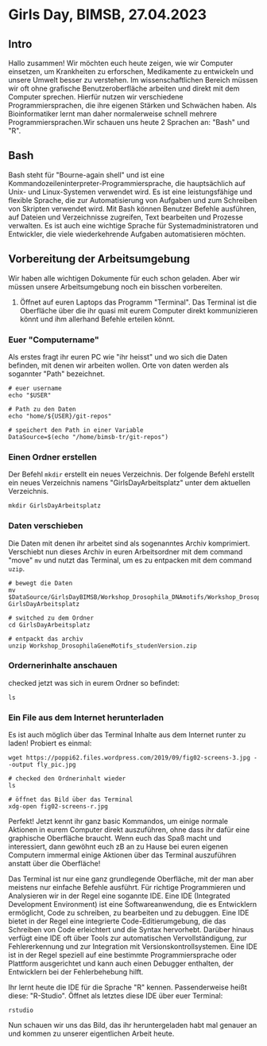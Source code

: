 # Girls Day, BIMSB, 27.04.2023

## Intro

Hallo zusammen!
Wir möchten euch heute zeigen, wie wir Computer einsetzen, um Krankheiten zu erforschen, Medikamente zu entwickeln und unsere Umwelt besser zu verstehen. 
Im wissenschaftlichen Bereich müssen wir oft ohne grafische Benutzeroberfläche arbeiten und direkt mit dem Computer sprechen. Hierfür nutzen wir 
verschiedene Programmiersprachen, die ihre eigenen Stärken und Schwächen haben. Als Bioinformatiker lernt man daher normalerweise schnell mehrere 
Programmiersprachen.Wir schauen uns heute 2 Sprachen an: "Bash" und "R".

## Bash
Bash steht für "Bourne-again shell" und ist eine Kommandozeileninterpreter-Programmiersprache, die hauptsächlich auf Unix- und Linux-Systemen 
verwendet wird. Es ist eine leistungsfähige und flexible Sprache, die zur Automatisierung von Aufgaben und zum Schreiben von Skripten verwendet wird.
Mit Bash können Benutzer Befehle ausführen, auf Dateien und Verzeichnisse zugreifen, Text bearbeiten und Prozesse verwalten. Es ist auch eine 
wichtige Sprache für Systemadministratoren und Entwickler, die viele wiederkehrende Aufgaben automatisieren möchten.

## Vorbereitung der Arbeitsumgebung

Wir haben alle wichtigen Dokumente für euch schon geladen. Aber wir müssen unsere Arbeitsumgebung noch ein bisschen vorbereiten. 

1. Öffnet auf euren Laptops das Programm "Terminal". Das Terminal ist die Oberfläche über die ihr quasi mit eurem Computer direkt kommunizieren könnt 
und ihm allerhand Befehle erteilen könnt. 

### Euer "Computername" 
Als erstes fragt ihr euren PC wie "ihr heisst" und wo sich die Daten befinden, mit denen wir arbeiten wollen.
Orte von daten werden als sogannter "Path" bezeichnet.
```
# euer username
echo "$USER"

# Path zu den Daten
echo "home/${USER}/git-repos" 

# speichert den Path in einer Variable
DataSource=$(echo "/home/bimsb-tr/git-repos")

```

### Einen Ordner erstellen
Der Befehl `mkdir` erstellt ein neues Verzeichnis. Der folgende Befehl erstellt ein neues Verzeichnis namens "GirlsDayArbeitsplatz" unter dem 
aktuellen Verzeichnis.

```
mkdir GirlsDayArbeitsplatz
```

### Daten verschieben 
Die Daten mit denen ihr arbeitet sind als sogenanntes Archiv komprimiert. Verschiebt nun dieses Archiv in euren Arbeitsordner 
mit dem command "move" `mv` und nutzt das Terminal, um es zu entpacken mit dem command `uzip`.

```
# bewegt die Daten
mv $DataSource/GirlsDayBIMSB/Workshop_Drosophila_DNAmotifs/Workshop_DrosophilaGeneMotifs_studenVersion.zip GirlsDayArbeitsplatz

# switched zu dem Ordner 
cd GirlsDayArbeitsplatz 

# entpackt das archiv
unzip Workshop_DrosophilaGeneMotifs_studenVersion.zip 
```

### Ordernerinhalte anschauen 
checked jetzt was sich in eurem Ordner so befindet: 

```
ls
``` 

### Ein File aus dem Internet herunterladen
Es ist auch möglich über das Terminal Inhalte aus dem Internet runter zu laden! Probiert es einmal:

```
wget https://poppi62.files.wordpress.com/2019/09/fig02-screens-3.jpg --output fly_pic.jpg

# checked den Ordnerinhalt wieder 
ls 

# öffnet das Bild über das Terminal 
xdg-open fig02-screens-r.jpg
```

Perfekt! Jetzt kennt ihr ganz basic Kommandos, um einige normale Aktionen in eurem Computer direkt auszuführen, ohne dass
ihr dafür eine graphische Oberfläche braucht. Wenn euch das Spaß macht und interessiert, dann gewöhnt euch zB an zu Hause
bei euren eigenen Computern immermal einige Aktionen über das Terminal auszuführen anstatt über die Oberfläche! 

Das Terminal ist nur eine ganz grundlegende Oberfläche, mit der man aber meistens nur einfache Befehle ausführt. Für richtige 
Programmieren und Analysieren wir in der Regel eine sogannte IDE. 
Eine IDE (Integrated Development Environment) ist eine Softwareanwendung, die es Entwicklern ermöglicht, Code zu schreiben,
zu bearbeiten und zu debuggen. Eine IDE bietet in der Regel eine integrierte Code-Editierumgebung, die das Schreiben von 
Code erleichtert und die Syntax hervorhebt. Darüber hinaus verfügt eine IDE oft über Tools zur automatischen 
Vervollständigung, zur Fehlererkennung und zur Integration mit Versionskontrollsystemen. Eine IDE ist in der Regel 
speziell auf eine bestimmte Programmiersprache oder Plattform ausgerichtet und kann auch einen Debugger enthalten, der
Entwicklern bei der Fehlerbehebung hilft.

Ihr lernt heute die IDE für die Sprache "R" kennen. Passenderweise heißt diese: "R-Studio".
Öffnet als letztes diese IDE über euer Terminal: 

``` 
rstudio
```
Nun schauen wir uns das Bild, das ihr heruntergeladen habt mal genauer an und kommen zu unserer eigentlichen Arbeit heute.








